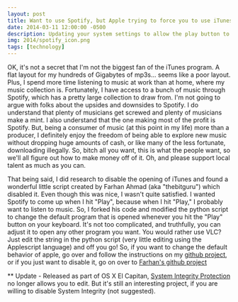 ```yaml
---
layout: post
title: Want to use Spotify, but Apple trying to force you to use iTunes?
date: 2014-03-11 12:00:00 -0500
description: Updating your system settings to allow the play button to use Spotify
img: 2014/spotify_icon.png
tags: [technology]
---
```


OK, it's not a secret that I'm not the biggest fan of the iTunes program.  A flat layout for my hundreds of Gigabytes 
of mp3s... seems like a poor layout.  Plus, I spend more time listening to music at work than at home, where my music 
collection is.  Fortunately, I have access to a bunch of music through Spotify, which has a pretty large collection to
draw from.  I'm not going to argue with folks about the upsides and downsides to Spotify.  I do understand that plenty
of musicians get screwed and plenty of musicians make a mint.  I also understand that the one making most of the profit
is Spotify.  But, being a consumer of music (at this point in my life) more than a producer, I definitely enjoy the 
freedom of being able to explore new music without dropping huge amounts of cash, or like many of the less fortunate,
downloading illegally.  So, bitch all you want, this is what the people want, so we'll all figure out how to make money
off of it.  Oh, and please support local talent as much as you can.

That being said, I did research to disable the opening of iTunes and found a wonderful little script created by Farhan
Ahmad (aka "thebitguru") which disabled it.  Even though this was nice, I wasn't quite satisfied.  I wanted Spotify to
come up when I hit "Play", because when I hit "Play," I probably want to listen to music.  So, I forked his code and
modified the python script to change the default program that is opened whenever you hit the "Play" button on your
keyboard.  It's not too complicated, and truthfully, you can adjust it to open any other program you want.  You would
rather use VLC?  Just edit the string in the python script (very little editing using the Applescript language) and
off you go!  So, if you want to change the default behavior of apple, go over and follow the instructions on my
[github project](https://github.com/jlgrock/play-button-spotify-patch), or if you just want to disable it, go on over
to [Farhan's github project](https://github.com/thebitguru/play-button-itunes-patch)

** Update - Released as part of OS X El Capitan, 
[System Integrity Protection](https://support.apple.com/en-us/HT204899) no longer allows you to edit.  But it's still
an interesting project, if you are willing to disable System Integrity (not suggested).
